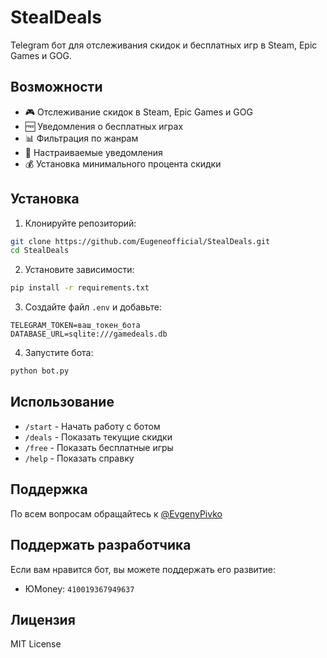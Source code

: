 # StealDeals

Telegram бот для отслеживания скидок и бесплатных игр в Steam, Epic Games и GOG.

## Возможности

- 🎮 Отслеживание скидок в Steam, Epic Games и GOG
- 🆓 Уведомления о бесплатных играх
- 📊 Фильтрация по жанрам
- 🔔 Настраиваемые уведомления
- 💰 Установка минимального процента скидки

## Установка

1. Клонируйте репозиторий:
```bash
git clone https://github.com/Eugeneofficial/StealDeals.git
cd StealDeals
```

2. Установите зависимости:
```bash
pip install -r requirements.txt
```

3. Создайте файл `.env` и добавьте:
```
TELEGRAM_TOKEN=ваш_токен_бота
DATABASE_URL=sqlite:///gamedeals.db
```

4. Запустите бота:
```bash
python bot.py
```

## Использование

- `/start` - Начать работу с ботом
- `/deals` - Показать текущие скидки
- `/free` - Показать бесплатные игры
- `/help` - Показать справку

## Поддержка

По всем вопросам обращайтесь к [@EvgenyPivko](https://t.me/EvgenyPivko)

## Поддержать разработчика

Если вам нравится бот, вы можете поддержать его развитие:
- ЮMoney: `410019367949637`

## Лицензия

MIT License 